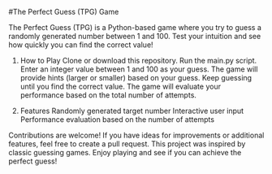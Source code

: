 #The Perfect Guess (TPG) Game

The Perfect Guess (TPG) is a Python-based game where you try to guess a randomly generated number between 1 and 100. 
Test your intuition and see how quickly you can find the correct value!

1. How to Play
    Clone or download this repository.
    Run the main.py script.
    Enter an integer value between 1 and 100 as your guess.
    The game will provide hints (larger or smaller) based on your guess.
    Keep guessing until you find the correct value.
    The game will evaluate your performance based on the total number of attempts.

2. Features
    Randomly generated target number
    Interactive user input
    Performance evaluation based on the number of attempts

Contributions are welcome! If you have ideas for improvements or additional features, feel free to create a pull request.
This project was inspired by classic guessing games. Enjoy playing and see if you can achieve the perfect guess!

